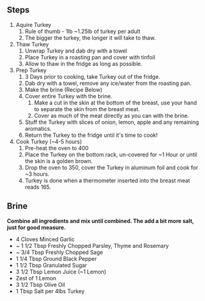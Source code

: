 ## Steps
1. Aquire Turkey
	1. Rule of thumb - 1lb ~1.25lb of turkey per adult
	2. The bigger the turkey, the longer it will take to thaw.
2. Thaw Turkey 
	1. Unwrap Turkey and dab dry with a towel
	2. Place Turkey in a roasting pan and cover with tinfoil
	3. Allow to thaw in the fridge as long as possible. 
3. Prep Turkey
	1. 3 Days prior to cooking, take Turkey out of the fridge.
	2. Dab dry with a towel, remove any ice/water from the roasting pan. 
	3. Make the brine (Recipe Below)
	4. Cover entire Turkey with the brine. 
		1. Make a cut in the skin at the bottom of the breast, use your hand to separate the skin from the breast meat.
		2. Cover as much of the meat directly as you can with the brine. 
	3. Stuff the Turkey with slices of onion, lemon, apple and any remaining aromatics. 
	5. Return the Turkey to the fridge until it's time to cook!
4. Cook Turkey (~4-5 hours)
	1. Pre-heat the oven to 400
	2. Place the Turkey on the bottom rack, un-covered for ~1 Hour or until the skin is a golden brown. 
	3. Drop the oven to 350, cover the Turkey in aluminum foil and cook for ~3 hours. 
	4. Turkey is done when a thermometer inserted into the breast meat reads 165. 
## Brine
**Combine all ingredients and mix until combined. The add a bit more salt, just for good measure.** 
- 4 Cloves Minced Garlic
- ~ 1 1/2 Tbsp Freshly Chopped Parsley, Thyme and Rosemary
- ~ 3/4 Tbsp Freshly Chopped Sage
- 1 1/4 Tbsp Ground Black Pepper
- 1 1/2 Tbsp Granulated Sugar
- 3 1/2 Tbsp Lemon Juice (~1 Lemon)
- Zest of 1 Lemon
- 3 1/2 Tbsp Olive Oil
- 1 Tbsp Salt per 4lbs Turkey